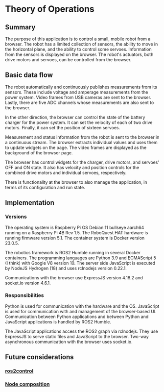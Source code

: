 # Theory of Operations

## Summary

The purpose of this application is to control a small, mobile
robot from a browser. The robot has a limited collection of
sensors, the ability to move in the horizontal plane, and the
ability to control some servoes. Information from the sensors is
displayed on the browser. The robot's actuators, both drive
motors and servoes, can be controlled from the browser.

## Basic data flow

The robot automatically and continuously publishes measurements
from its sensors. These include voltage and amperage measurements
from the power system. Video frames from USB cameras are sent to
the browser. Lastly, there are five ADC channels whose
measurements are also sent to the browser.

In the other direction, the browser can control the state of the
battery charger for the power system. It can set the velocity of
each of two drive motors. Finally, it can set the position of
sixteen servoes.

Measurement and status information from the robot is sent to
the browser in a continuous stream. The browser extracts individual
values and uses them to update widgets on the page. The video
frames are displayed as the background of the browser page.

The browser has control widgets for the charger, drive motors,
and servoes' OFF and ON state. It also has velocity and position
controls for the combined drive motors and individual servoes,
respectively.

There is functionality at the browser to also manage the
application, in terms of its configuration and run state.

## Implementation

### Versions

The operating system is Raspberry Pi OS Debian 11 bullseye
aarch64 running on a Raspberry Pi 4B Rev 1.5. The RoboQuest HAT
hardware is running firmware version 5.1. The container system is
Docker version 23.0.5.

The robotics framework is ROS2 Humble running in several Docker
containers. The programming languages are Python 3.9 and
ECMAScript 5 (I think) with Google V8 version 10. The server side
JavaScript is executed by NodeJS Hydrogen (18) and uses rclnodejs
version 0.22.1.

Communications with the browser use ExpressJS version 4.18.2 and
socket.io version 4.6.1.

### Responsibilities

Python is used for communication with the hardware and the OS.
JavaScript is used for communication with and management of the
browser-based UI. Communication between Python applications
and between Python and JavaScript applications is handled by
ROS2 Humble.

The JavaScript applications access the ROS2 graph via rclnodejs.
They use ExpressJS to serve static files and JavaScript to the
browser. Two-way asynchronous communication with the browser uses
socket.io.

## Future considerations

### [ros2control](https://control.ros.org/master/index.html)

### [Node composition](https://docs.ros.org/en/humble/Concepts/About-Composition.html)

